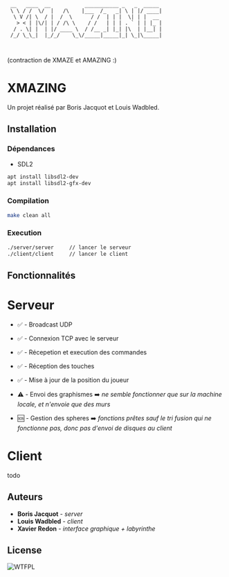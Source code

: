 ```


 __   ____  __           ___________ _   _  _____ 
 \ \ / /  \/  |   /\    |___  /_   _| \ | |/ ____|
  \ V /| \  / |  /  \      / /  | | |  \| | |  __ 
   > < | |\/| | / /\ \    / /   | | | . ` | | |_ |
  / . \| |  | |/ ____ \  / /__ _| |_| |\  | |__| |
 /_/ \_\_|  |_/_/    \_\/_____|_____|_| \_|\_____|
                                                  
                                                  

```

(contraction de XMAZE et AMAZING :)

# XMAZING

Un projet réalisé par Boris Jacquot et Louis Wadbled.


## Installation

### Dépendances

+ SDL2

```bash
apt install libsdl2-dev
apt install libsdl2-gfx-dev
```

### Compilation

```bash
make clean all
```

### Execution

```bash
./server/server     // lancer le serveur
./client/client     // lancer le client
```

## Fonctionnalités

# Serveur

+ ✅ - Broadcast UDP
+ ✅ - Connexion TCP avec le serveur
+ ✅ - Récepetion et execution des commandes
+ ✅ - Réception des touches
+ ✅ - Mise à jour de la position du joueur

+ ⚠️ - Envoi des graphismes ➡️ *ne semble fonctionner que sur la machine locale, et n'envoie que des murs*

+ 🆘 - Gestion des spheres ➡️ *fonctions prêtes sauf le tri fusion qui ne fonctionne pas, donc pas d'envoi de disques au client*

# Client

todo

## Auteurs

+ **Boris Jacquot** - *server*
+ **Louis Wadbled** - *client*
+ **Xavier Redon** - *interface graphique + labyrinthe*

## License

![WTFPL](http://www.wtfpl.net/wp-content/uploads/2012/12/wtfpl-badge-2.png)